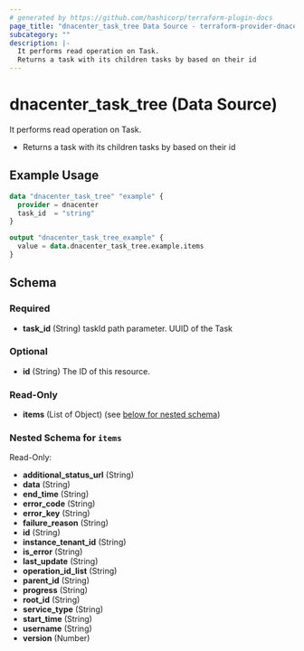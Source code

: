 ```yaml
---
# generated by https://github.com/hashicorp/terraform-plugin-docs
page_title: "dnacenter_task_tree Data Source - terraform-provider-dnacenter"
subcategory: ""
description: |-
  It performs read operation on Task.
  Returns a task with its children tasks by based on their id
---
```


# dnacenter_task_tree (Data Source)

It performs read operation on Task.

- Returns a task with its children tasks by based on their id

## Example Usage

```terraform
data "dnacenter_task_tree" "example" {
  provider = dnacenter
  task_id  = "string"
}

output "dnacenter_task_tree_example" {
  value = data.dnacenter_task_tree.example.items
}
```

<!-- schema generated by tfplugindocs -->
## Schema

### Required

- **task_id** (String) taskId path parameter. UUID of the Task

### Optional

- **id** (String) The ID of this resource.

### Read-Only

- **items** (List of Object) (see [below for nested schema](#nestedatt--items))

<a id="nestedatt--items"></a>
### Nested Schema for `items`

Read-Only:

- **additional_status_url** (String)
- **data** (String)
- **end_time** (String)
- **error_code** (String)
- **error_key** (String)
- **failure_reason** (String)
- **id** (String)
- **instance_tenant_id** (String)
- **is_error** (String)
- **last_update** (String)
- **operation_id_list** (String)
- **parent_id** (String)
- **progress** (String)
- **root_id** (String)
- **service_type** (String)
- **start_time** (String)
- **username** (String)
- **version** (Number)


